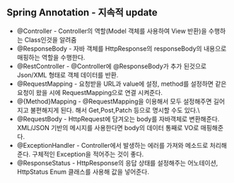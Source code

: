 ## Spring Annotation - 지속적 update 
- @Controller - Controller의 역할(Model 객체를 사용하여 View 반환)을 수행하는 Class인것을 알려줌
- @ResponseBody - 자바 객체를 HttpResponse의 responseBody의 내용으로 매핑하는 역할을 수행한다.
- @RestController - @Controller에 @ResponseBody가 추가 된것으로 Json/XML 형태로 객체 데이터를 반환.
- @RequestMapping - 요청받을 URL과 value에 설정, method를 설정하면 같은 요청이 왔을 시에 RequestMapping으로 연결 시켜준다. 
- @{Method}Mapping - @RequestMapping을 이용해서 모두 설정해주면 길어지고 불편해지게 된다. 해서 Get,Post,Patch 등으로 명시할 수도 있다.\
- @RequestBody - HttpRequest에 담겨오는 body를 자바객체로 변환해준다. XML/JSON 기반의 메시지를 사용한다면 body의 데이터 통째로 VO로 매핑해준다.
- @ExceptionHandler - Controller에서 발생하는 에러를 가져와 메소드로 처리해준다. 구체적인 Exception을 적어주는 것이 좋다.
- @ResponseStatus - HttpResponse의 응답 상태를 설정해주는 어노테이션, HttpStatus Enum 클래스를 사용해 값을 넣어준다.